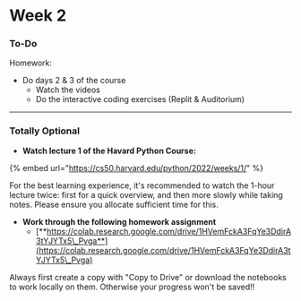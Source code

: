 # Week 2

### To-Do

Homework:

* Do days 2 & 3 of the course
  * Watch the videos
  * Do the interactive coding exercises (Replit & Auditorium)

***

### Totally Optional

* **Watch lecture 1 of the Havard Python Course:**

{% embed url="https://cs50.harvard.edu/python/2022/weeks/1/" %}

For the best learning experience, it's recommended to watch the 1-hour lecture twice: first for a quick overview, and then more slowly while taking notes. Please ensure you allocate sufficient time for this.

* **Work through the following homework assignment**
  * [**https://colab.research.google.com/drive/1HVemFckA3FqYe3DdirA3tYJYTx5\_Pvga**](https://colab.research.google.com/drive/1HVemFckA3FqYe3DdirA3tYJYTx5\_Pvga)

Always first create a copy with "Copy to Drive" or download the notebooks to work locally on them. Otherwise your progress won't be saved!!

